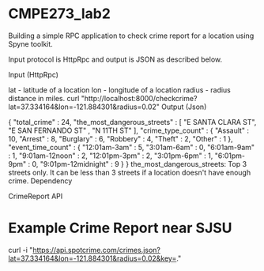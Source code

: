 # CMPE273_lab2
Building a simple RPC application to check crime report for a location using Spyne toolkit.

Input protocol is HttpRpc and output is JSON as described below.

Input (HttpRpc)

lat - latitude of a location
lon - longitude of a location
radius - radius distance in miles.
curl "http://localhost:8000/checkcrime?lat=37.334164&lon=-121.884301&radius=0.02"
Output (Json)

{
    "total_crime" : 24,
    "the_most_dangerous_streets" : [ "E SANTA CLARA ST", "E SAN FERNANDO ST" , "N 11TH ST" ],
    "crime_type_count" : {
        "Assault" : 10,
        "Arrest" : 8,
        "Burglary" : 6,
        "Robbery" : 4,
        "Theft" : 2,
        "Other" : 1
    },
    "event_time_count" : {
        "12:01am-3am" : 5,
        "3:01am-6am" : 0,
        "6:01am-9am" : 1,
        "9:01am-12noon" : 2,
        "12:01pm-3pm" : 2,
        "3:01pm-6pm" : 1,
        "6:01pm-9pm" : 0,
        "9:01pm-12midnight" : 9
    } 
}
the_most_dangerous_streets: Top 3 streets only. It can be less than 3 streets if a location doesn't have enough crime.
Dependency

CrimeReport API

# Example Crime Report near SJSU
curl -i "https://api.spotcrime.com/crimes.json?lat=37.334164&lon=-121.884301&radius=0.02&key=."


